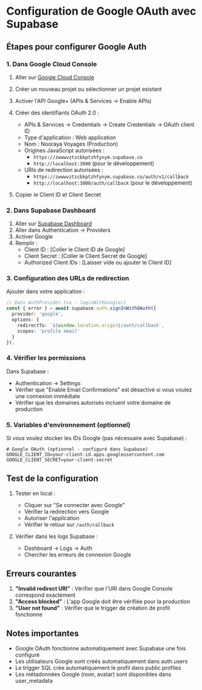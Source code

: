 # Configuration de Google OAuth avec Supabase

## Étapes pour configurer Google Auth

### 1. Dans Google Cloud Console

1. Aller sur [Google Cloud Console](https://console.cloud.google.com/)
2. Créer un nouveau projet ou sélectionner un projet existant
3. Activer l'API Google+ (APIs & Services → Enable APIs)
4. Créer des identifiants OAuth 2.0 :
   - APIs & Services → Credentials → Create Credentials → OAuth client ID
   - Type d'application : Web application
   - Nom : Nooraya Voyages (Production)
   - Origines JavaScript autorisées : 
     - `https://zwwwvztzcbkptzhfynym.supabase.co`
     - `http://localhost:3000` (pour le développement)
   - URIs de redirection autorisées :
     - `https://zwwwvztzcbkptzhfynym.supabase.co/auth/v1/callback`
     - `http://localhost:3000/auth/callback` (pour le développement)

5. Copier le Client ID et Client Secret

### 2. Dans Supabase Dashboard

1. Aller sur [Supabase Dashboard](https://supabase.com/dashboard/project/zwwwvztzcbkptzhfynym/auth/providers)
2. Aller dans Authentication → Providers
3. Activer Google
4. Remplir :
   - Client ID : [Coller le Client ID de Google]
   - Client Secret : [Coller le Client Secret de Google]
   - Authorized Client IDs : [Laisser vide ou ajouter le Client ID]

### 3. Configuration des URLs de redirection

Ajouter dans votre application :

```typescript
// Dans AuthProvider.tsx - loginWithGoogle()
const { error } = await supabase.auth.signInWithOAuth({
  provider: 'google',
  options: {
    redirectTo: `${window.location.origin}/auth/callback`,
    scopes: 'profile email'
  }
});
```

### 4. Vérifier les permissions

Dans Supabase :
- Authentication → Settings
- Vérifier que "Enable Email Confirmations" est désactivé si vous voulez une connexion immédiate
- Vérifier que les domaines autorisés incluent votre domaine de production

### 5. Variables d'environnement (optionnel)

Si vous voulez stocker les IDs Google (pas nécessaire avec Supabase) :

```env
# Google OAuth (optionnel - configuré dans Supabase)
GOOGLE_CLIENT_ID=your-client-id.apps.googleusercontent.com
GOOGLE_CLIENT_SECRET=your-client-secret
```

## Test de la configuration

1. Tester en local :
   - Cliquer sur "Se connecter avec Google"
   - Vérifier la redirection vers Google
   - Autoriser l'application
   - Vérifier le retour sur `/auth/callback`

2. Vérifier dans les logs Supabase :
   - Dashboard → Logs → Auth
   - Chercher les erreurs de connexion Google

## Erreurs courantes

1. **"Invalid redirect URI"** : Vérifier que l'URI dans Google Console correspond exactement
2. **"Access blocked"** : L'app Google doit être vérifiée pour la production
3. **"User not found"** : Vérifier que le trigger de création de profil fonctionne

## Notes importantes

- Google OAuth fonctionne automatiquement avec Supabase une fois configuré
- Les utilisateurs Google sont créés automatiquement dans auth.users
- Le trigger SQL crée automatiquement le profil dans public.profiles
- Les métadonnées Google (nom, avatar) sont disponibles dans user_metadata